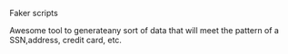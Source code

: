 Faker scripts

Awesome tool to generateany sort of data that will meet the pattern of a SSN,address, credit card, etc.
